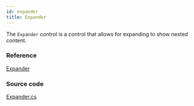 ```yaml
---
id: expander
title: Expander
---
```


The `Expander` control is a control that allows for expanding to show nested content.

### Reference

[Expander](http://reference.avaloniaui.net/api/Avalonia.Controls/Expander/)

### Source code

[Expander.cs](https://github.com/AvaloniaUI/Avalonia/blob/master/src/Avalonia.Controls/Expander.cs)
